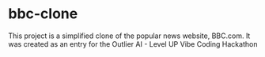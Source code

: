 # bbc-clone
This project is a simplified clone of the popular news website, BBC.com. It was created as an entry for the Outlier AI - Level UP Vibe Coding Hackathon
